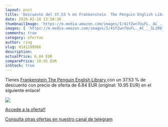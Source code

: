 ```yaml
---
layout: post
title: 'Descuento del 37.53 % en Frankenstein  The Penguin English Librar'
date: 2020-02-18 13:50:36
thumbnailImage: 'https://m.media-amazon.com/images/I/41fZwn7UuFL._AC_._SL200_.jpg'
images: [ 'https://m.media-amazon.com/images/I/41fZwn7UuFL._AC_._SL200_.jpg' ]
comments: true
category: ofertas
author: ring
slug: 0141198966
description:
actualPrice: 6.84 EUR
comparePrice: 10.95 EUR
inStock: true
---
```


Tienes [Frankenstein  The Penguin English Library ](https://www.amazon.com/dp/0141198966/?tag=redken08-20) con un 37.53 % de descuento con precio de oferta de 6.84 EUR (original: 10.95 EUR) en el siguiente enlace!

[![](https://m.media-amazon.com/images/I/41fZwn7UuFL._AC_._SL200_.jpg)](https://www.amazon.com/dp/0141198966/?tag=redken08-20)

[Accede a la oferta!!](https://www.amazon.com/dp/0141198966/?tag=redken08-20)

[Consulta otras ofertas en nuestro canal de telegram](https://t.me/s/ofertas25)
